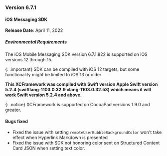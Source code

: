 ### Version 6.7.1
#### iOS Messaging SDK

**Release Date**: April 11, 2022

##### Environmental Requirements
The iOS Mobile Messaging SDK version 6.7.1.822 is supported on iOS versions 12 through 15.

{: .important}
SDK can be compiled with iOS 12 targets, but some functionality might be limited to iOS 13 or older

**This XCFramework was compiled with Swift version Apple Swift version 5.2.4 (swiftlang-1103.0.32.9 clang-1103.0.32.53) which means it will work Swift version 5.2.4 and above.**

{: .notice}
XCFramework is supported on CocoaPad versions 1.9.0 and greater.

#### Bugs fixed

- Fixed the issue with setting `remoteUserBubbleBackgroundColor` won't take effect when Hyperlink Markdown is presented 
- Fixed the issue with SDK not honoring color sent on Structured Content Card JSON when setting text color.